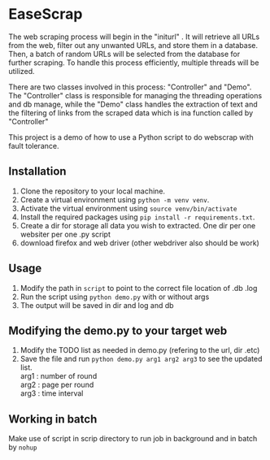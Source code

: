 # EaseScrap
The web scraping process will begin in the "initurl" . It will retrieve all URLs from the web, filter out any unwanted URLs, and store them in a database. Then, a batch of random URLs will be selected from the database for further scraping. To handle this process efficiently, multiple threads will be utilized.

There are two classes involved in this process: "Controller" and "Demo". The "Controller" class is responsible for managing the threading operations and db manage, while the "Demo" class handles the extraction of text and the filtering of links from the scraped data which is ina function called by "Controller"

This project is a demo of how to use a Python script to do webscrap with  fault tolerance.

## Installation

1. Clone the repository to your local machine.
2. Create a virtual environment using `python -m venv venv`.
3. Activate the virtual environment using `source venv/bin/activate`
4. Install the required packages using `pip install -r requirements.txt`.
5. Create a dir for storage all data you wish to extracted. One dir per one websiter per one .py script
6. download firefox and web driver (other webdriver also should be work)

## Usage

1. Modify the path in `script` to point to the correct file location of .db .log 
2. Run the script using `python demo.py` with or without args
3. The output will be saved in dir and log and db 


## Modifying the demo.py to your target web

1. Modify the TODO list as needed in demo.py (refering to the url, dir .etc)
2. Save the file and run `python demo.py arg1 arg2 arg3` to see the updated list.
<br>    arg1     : number of round <br>   arg2     : page per round <br>   arg3     : time interval



## Working in batch
Make use of script in scrip directory to run job in background and in batch by `nohup`

